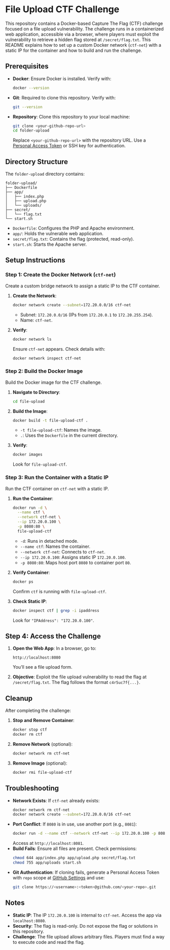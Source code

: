 # File Upload CTF Challenge

This repository contains a Docker-based Capture The Flag (CTF) challenge focused on a file upload vulnerability. The challenge runs in a containerized web application, accessible via a browser, where players must exploit the vulnerability to retrieve a hidden flag stored at `/secret/flag.txt`. This README explains how to set up a custom Docker network (`ctf-net`) with a static IP for the container and how to build and run the challenge.

## Prerequisites

- **Docker**: Ensure Docker is installed. Verify with:
  ```bash
  docker --version
  ```
- **Git**: Required to clone this repository. Verify with:
  ```bash
  git --version
  ```
- **Repository**: Clone this repository to your local machine:
  ```bash
  git clone <your-github-repo-url>
  cd folder-upload
  ```
  Replace `<your-github-repo-url>` with the repository URL. Use a [Personal Access Token](https://github.com/settings/tokens) or SSH key for authentication.

## Directory Structure

The `folder-upload` directory contains:

```
folder-upload/
├── Dockerfile
├── app/
│   ├── index.php
│   ├── upload.php
│   └── uploads/
├── secret/
│   └── flag.txt
└── start.sh
```

- `Dockerfile`: Configures the PHP and Apache environment.
- `app/`: Holds the vulnerable web application.
- `secret/flag.txt`: Contains the flag (protected, read-only).
- `start.sh`: Starts the Apache server.

## Setup Instructions

### Step 1: Create the Docker Network (`ctf-net`)

Create a custom bridge network to assign a static IP to the CTF container.

1. **Create the Network**:
   ```bash
   docker network create --subnet=172.20.0.0/16 ctf-net
   ```
   - Subnet: `172.20.0.0/16` (IPs from `172.20.0.1` to `172.20.255.254`).
   - Name: `ctf-net`.

2. **Verify**:
   ```bash
   docker network ls
   ```
   Ensure `ctf-net` appears. Check details with:
   ```bash
   docker network inspect ctf-net
   ```

### Step 2: Build the Docker Image

Build the Docker image for the CTF challenge.

1. **Navigate to Directory**:
   ```bash
   cd file-upload
   ```

2. **Build the Image**:
   ```bash
   docker build -t file-upload-ctf .
   ```
   - `-t file-upload-ctf`: Names the image.
   - `.`: Uses the `Dockerfile` in the current directory.

3. **Verify**:
   ```bash
   docker images
   ```
   Look for `file-upload-ctf`.

### Step 3: Run the Container with a Static IP

Run the CTF container on `ctf-net` with a static IP.

1. **Run the Container**:
   ```bash
   docker run -d \
     --name ctf \
     --network ctf-net \
     --ip 172.20.0.100 \
     -p 8080:80 \
     file-upload-ctf
   ```
   - `-d`: Runs in detached mode.
   - `--name ctf`: Names the container.
   - `--network ctf-net`: Connects to `ctf-net`.
   - `--ip 172.20.0.100`: Assigns static IP `172.20.0.100`.
   - `-p 8080:80`: Maps host port `8080` to container port `80`.

2. **Verify Container**:
   ```bash
   docker ps
   ```
   Confirm `ctf` is running with `file-upload-ctf`.

3. **Check Static IP**:
   ```bash
   docker inspect ctf | grep -i ipaddress
   ```
   Look for `"IPAddress": "172.20.0.100"`.

## Step 4: Access the Challenge

1. **Open the Web App**:
   In a browser, go to:
   ```
   http://localhost:8080
   ```
   You’ll see a file upload form.

2. **Objective**:
   Exploit the file upload vulnerability to read the flag at `/secret/flag.txt`. The flag follows the format `c4r5uc7f{...}`.

## Cleanup

After completing the challenge:

1. **Stop and Remove Container**:
   ```bash
   docker stop ctf
   docker rm ctf
   ```

2. **Remove Network** (optional):
   ```bash
   docker network rm ctf-net
   ```

3. **Remove Image** (optional):
   ```bash
   docker rmi file-upload-ctf
   ```

## Troubleshooting

- **Network Exists**:
  If `ctf-net` already exists:
  ```bash
  docker network rm ctf-net
  docker network create --subnet=172.20.0.0/16 ctf-net
  ```
- **Port Conflict**:
  If `8080` is in use, use another port (e.g., `8081`):
  ```bash
  docker run -d --name ctf --network ctf-net --ip 172.20.0.100 -p 8081:80 file-upload-ctf
  ```
  Access at `http://localhost:8081`.
- **Build Fails**:
  Ensure all files are present. Check permissions:
  ```bash
  chmod 644 app/index.php app/upload.php secret/flag.txt
  chmod 755 app/uploads start.sh
  ```
- **Git Authentication**:
  If cloning fails, generate a Personal Access Token with `repo` scope at [GitHub Settings](https://github.com/settings/tokens) and use:
  ```bash
  git clone https://<username>:<token>@github.com/<your-repo>.git
  ```

## Notes

- **Static IP**: The IP `172.20.0.100` is internal to `ctf-net`. Access the app via `localhost:8080`.
- **Security**: The flag is read-only. Do not expose the flag or solutions in this repository.
- **Challenge**: The file upload allows arbitrary files. Players must find a way to execute code and read the flag.

